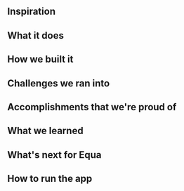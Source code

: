 ## Inspiration

## What it does

## How we built it

## Challenges we ran into

## Accomplishments that we're proud of

## What we learned

## What's next for Equa

## How to run the app
